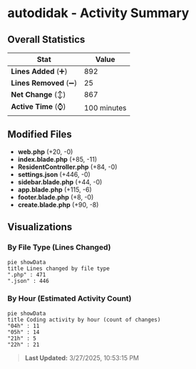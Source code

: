 # autodidak - Activity Summary 

## Overall Statistics

| Stat                   | Value                                                             |
| ---------------------- | ----------------------------------------------------------------- |
| **Lines Added** (➕)   | 892                                          |
| **Lines Removed** (➖) | 25                                        |
| **Net Change** (↕)    | 867                |
| **Active Time** (⌚)   | 100 minutes |


## Modified Files
- **web.php** (+20, -0)
- **index.blade.php** (+85, -11)
- **ResidentController.php** (+84, -0)
- **settings.json** (+446, -0)
- **sidebar.blade.php** (+44, -0)
- **app.blade.php** (+115, -6)
- **footer.blade.php** (+8, -0)
- **create.blade.php** (+90, -8)

## Visualizations

### By File Type (Lines Changed)

```mermaid
pie showData
title Lines changed by file type
".php" : 471
".json" : 446
```

### By Hour (Estimated Activity Count)

```mermaid
pie showData
title Coding activity by hour (count of changes)
"04h" : 11
"05h" : 14
"21h" : 5
"22h" : 21
```


> **Last Updated:** 3/27/2025, 10:53:15 PM